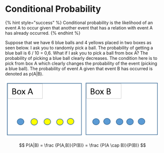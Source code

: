 # Conditional Probability

{% hint style="success" %}
Conditional probability is the likelihood of an event A to occur given that another event that has a relation with event A has already occurred.
{% endhint %}

Suppose that we have 6 blue balls and 4 yellows placed in two boxes as seen below. I ask you to randomly pick a ball. The probability of getting a blue ball is 6 / 10 = 0,6. What if I ask you to pick a ball from box A? The probability of picking a blue ball clearly decreases. The condition here is to pick from box A which clearly changes the probability of the event \(picking a blue ball\). The probability of event A given that event B has occurred is denoted as p\(A\|B\).

![](../.gitbook/assets/0_r2bplap03m0kbxgz.png)

$$
P(A|B) = \frac {P(A,B)}{P(B)} = \frac {P(A \cap B)}{P(B)}
$$

